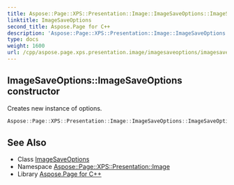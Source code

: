 ```yaml
---
title: Aspose::Page::XPS::Presentation::Image::ImageSaveOptions::ImageSaveOptions constructor
linktitle: ImageSaveOptions
second_title: Aspose.Page for C++
description: 'Aspose::Page::XPS::Presentation::Image::ImageSaveOptions::ImageSaveOptions constructor. Creates new instance of options in C++.'
type: docs
weight: 1600
url: /cpp/aspose.page.xps.presentation.image/imagesaveoptions/imagesaveoptions/
---
```

## ImageSaveOptions::ImageSaveOptions constructor


Creates new instance of options.

```cpp
Aspose::Page::XPS::Presentation::Image::ImageSaveOptions::ImageSaveOptions()
```

## See Also

* Class [ImageSaveOptions](../)
* Namespace [Aspose::Page::XPS::Presentation::Image](../../)
* Library [Aspose.Page for C++](../../../)

